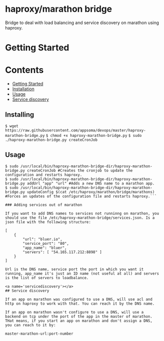 # haproxy/marathon bridge

Bridge to deal with load balancing and service discovery on marathon using haproxy.

<a name='gettingstarted'></a>
# Getting Started

# Contents
* [Getting Started](#gettingstarted)
* [Installation](#installation)
* [Usage](#usage)
* [Service discovery](#servicediscovery)

<a name='installation'></a>
## Installing

```$ wget https://raw.githubusercontent.com/appsoma/devops/master/haproxy-marathon-bridge.py```
```$ chmod +x haproxy-marathon-bridge.py```
```$ sudo ./haproxy-marathon-bridge.py createCronJob```

<a name='usage'></a>
## Usage

```$ sudo /usr/local/bin/haproxy-marathon-bridge-dir/haproxy-marathon-bridge.py listUrls #Lists the marathon services that are using a DNS name.
$ sudo /usr/local/bin/haproxy-marathon-bridge-dir/haproxy-marathon-bridge.py createCronJob #Creates the cronjob to update the configuration and restarts haproxy.
$ sudo /usr/local/bin/haproxy-marathon-bridge-dir/haproxy-marathon-bridge.py addUrl "app" "url" #Adds a new DNS name to a marathon app.
$ sudo /usr/local/bin/haproxy-marathon-bridge-dir/haproxy-marathon-bridge.py updateConfig $(cat /etc/haproxy/marathon/bridge/marathons) #Forces an updates of the configuration file and restarts haproxy.```

### Adding services out of marathon

If you want to add DNS names to services not runninng on marathon, you should use the file /etc/haproxy-marathon-bridge/services.json. Is a json file with the following structure:

[
    {
        "url": "bluer.io",
        "service_port": "80",
        "app_name": "bluer",
        "servers": [ "54.165.117.212:8898" ]
    }
]

Url is the DNS name, service port the port in which you want it running, app_name it's just an ID name (not useful at all) and servers is the list of servers to loadbalance. 

<a name='servicediscovery'></a>
## Service discovery

If an app on marathon was configured to use a DNS, will use acl and http on haproxy to work with that. You can reach it by the DNS name.

If an app on marathon wasn't configure to use a DNS, will use a backend on tcp under the port of the app in the master of marathon. THat means, if you start an app on marathon and don't assign a DNS, you can reach to it by:

master-marathon-url:port-number

